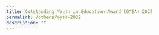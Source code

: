```yaml
---
title: Outstanding Youth in Education Award (OYEA) 2022
permalink: /others/oyea-2022
description: ""
---
```

